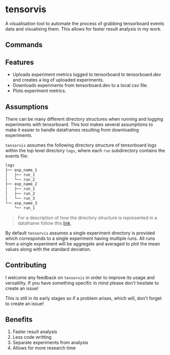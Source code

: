 # tensorvis
A visualisation tool to automate the process of grabbing tensorboard events
data and visualising them.  This allows for faster result analysis in my work.

## Commands

## Features
* Uploads experiment metrics logged to tensorboard to tensorboard.dev and creates a log of uploaded experiments.
* Downloads experiments from tensorboard.dev to a local csv file.
* Plots experiment metrics.

## Assumptions
There can be many different directory structures when running and logging experiments with tensorboard.  This tool makes several assumptions to make it easier to handle dataframes resulting from downloading experiments.

```tensorvis``` assumes the following directory structure of tensorboard logs within the top level directory ```logs```, where each ```run``` subdirectory contains the events file:

```bash
logs
├── exp_name_1
│   ├── run_1
│   └── run_2
├── exp_name_2
│   ├── run_1
│   ├── run_2
│   └── run_3
└── exp_name_3
    └── run_1
```

> For a description of how the directory structure is represented in a dataframe follow this [link](https://www.tensorflow.org/tensorboard/dataframe_api#loading_tensorboard_scalars_as_a_pandasdataframe).

By default ```tensorvis``` assumes a single experiment directory is provided which corresponds to a single experiment having multiple runs.  All runs from a single experiment will be aggregate and averaged to plot the mean values along with the standard deviation.

## Contributing
I welcome any feedback on ```tensorvis``` in order to improve its usage and versatility.  If you have something specific in mind please don't hesitate to create an issue!

This is still in its early stages so if a problem arises, which will, don't forget to create an issue!

## Benefits
1. Faster result analysis
2. Less code writting
3. Separate experiments from analysis
4. Allows for more research time
